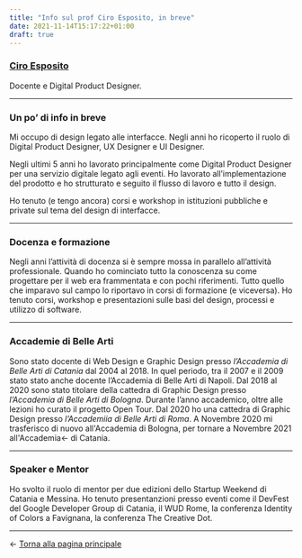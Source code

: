 ```yaml
---
title: "Info sul prof Ciro Esposito, in breve"
date: 2021-11-14T15:17:22+01:00
draft: true
---
```


### [Ciro Esposito](https://ciroesposito.com/info)
Docente e Digital Product Designer.

***

### Un po’ di info in breve

Mi occupo di design legato alle interfacce. Negli anni ho ricoperto il ruolo di Digital Product Designer, UX Designer e UI Designer.

Negli ultimi 5 anni ho lavorato principalmente come Digital Product Designer per una servizio digitale legato agli eventi. Ho lavorato all’implementazione del prodotto e ho strutturato e seguito il flusso di lavoro e tutto il design.

Ho tenuto (e tengo ancora) corsi e workshop in istituzioni pubbliche e private sul tema del design di interfacce.

* * *

### Docenza e formazione

Negli anni l’attività di docenza si è sempre mossa in parallelo all’attività professionale. Quando ho cominciato tutto la conoscenza su come progettare per il web era frammentata e con pochi riferimenti. Tutto quello che imparavo sul campo lo riportavo in corsi di formazione (e viceversa). Ho tenuto corsi, workshop e presentazioni sulle basi del design, processi e utilizzo di software.

* * *

### Accademie di Belle Arti

Sono stato docente di Web Design e Graphic Design presso *l’Accademia di Belle Arti di Catania* dal 2004 al 2018. In quel periodo, tra il 2007 e il 2009 stato stato anche docente l’Accademia di Belle Arti di Napoli. Dal 2018 al 2020 sono stato titolare della cattedra di Graphic Design presso *l’Accademia di Belle Arti di Bologna*. Durante l’anno accademico, oltre alle lezioni ho curato il progetto Open Tour. Dal 2020 ho una cattedra di Graphic Design presso *l’Accademiia di Belle Arti di Roma*. A Novembre 2020 mi trasferisco di nuovo all'Accademia di Bologna, per tornare a Novembre 2021 all'Accademia← di Catania.

* * *

### Speaker e Mentor

Ho svolto il ruolo di mentor per due edizioni dello Startup Weekend di Catania e Messina. Ho tenuto presentanzioni presso eventi come il DevFest del Google Developer Group di Catania, il WUD Rome, la conferenza Identity of Colors a Favignana, la conferenza The Creative Dot.

* * *

← [Torna alla pagina principale](/)